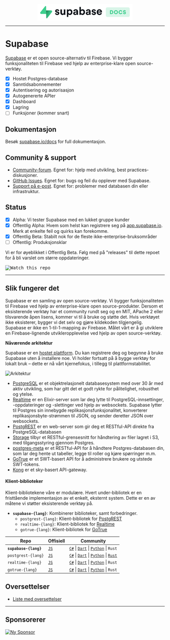 <p align="center">
<img width="300" src="https://raw.githubusercontent.com/supabase/supabase/master/web/static/supabase-light-with-background.svg"/>
</p>

---

# Supabase

[Supabase](https://supabase.io) er et open source-alternativ til Firebase. Vi bygger funksjonaliteten til Firebase ved hjelp av enterprise-klare open source-verktøy.

- [x] Hostet Postgres-database
- [x] Sanntidsabonnementer
- [x] Autentisering og autorisasjon
- [x] Autogenererte APIer
- [x] Dashboard
- [x] Lagring
- [ ] Funksjoner (kommer snart)

## Dokumentasjon

Besøk [supabase.io/docs](https://supabase.io/docs) for full dokumentasjon.

## Community & support

- [Community-forum](https://github.com/supabase/supabase/discussions). Egnet for: hjelp med utvikling, best practices-diskusjoner.
- [GitHub Issues](https://github.com/supabase/supabase/issues). Egnet for: bugs og feil du opplever med Supabase.
- [Support på e-post](https://supabase.io/docs/support#business-support). Egnet for: problemer med databasen din eller infrastruktur.

## Status

- [x] Alpha: Vi tester Supabase med en lukket gruppe kunder
- [x] Offentlig Alpha: Hvem som helst kan registrere seg på [app.supabase.io](https://app.supabase.io). Merk at enkelte feil og quirks kan forekomme.
- [x] Offentlig Beta: Stabilt nok for de fleste ikke-enterprise-bruksområder
- [ ] Offentlig: Produksjonsklar

Vi er for øyeblikket i Offentlig Beta. Følg med på "releases" til dette repoet for å bli varslet om større oppdateringer.

<kbd><img src="https://gitcdn.link/repo/supabase/supabase/master/web/static/watch-repo.gif" alt="Watch this repo"/></kbd>

---

## Slik fungerer det

Supabase er en samling av open source-verktøy. Vi bygger funksjonaliteten til Firebase ved hjelp av enterprise-klare open source-produkter. Dersom et eksisterende verktøy har et community rundt seg og en MIT, APache 2 eller tilsvarende åpen lisens, kommer vi til å bruke og støtte det. Hvis verktøyet ikke eksisterer, bygger vi det selv og gjøre kildekoden tilgjengelig. Supabase er ikke en 1-til-1-mapping av Firebase. Målet vårt er å gi utviklere en Firebase-lignende utvikleropplevelse ved hjelp av open source-verktøy.

**Nåværende arkitektur**

Supabase er en [hostet plattform](https://app.supabase.io). Du kan registrere deg og begynne å bruke Supabase uten å installere noe. Vi holder fortsatt på å bygge verktøy for lokalt bruk – dette er nå vårt kjernefokus, i tillegg til plattformstabilitet.

![Arkitektur](https://supabase.io/assets/images/supabase-architecture-9050a7317e9ec7efb7807f5194122e48.png)

- [PostgreSQL](https://www.postgresql.org/) er et objektrelasjonelt databasesystem med over 30 år med aktiv utvikling, som har gitt det et godt rykte for pålitelighet, robusthet og ytelse.
- [Realtime](https://github.com/supabase/realtime) er en Elixir-server som lar deg lytte til PostgreSQL-innsettinger, -oppdateringer og -slettinger ved hjelp av websockets. Supabase lytter til Postgres sin innebygde replikasjonsfunksjonalitet, konverterer replikasjonsbyte-strømmen til JSON, og sender deretter JSON over websockets.
- [PostgREST](http://postgrest.org/) er en web-server som gir deg et RESTful-API direkte fra PostgreSQL-databasen
- [Storage](https://github.com/supabase/storage-api) tilbyr et RESTful-grensesnitt for håndtering av filer lagret i S3, med tilgangsstyring gjennom Postgres.
- [postgres-meta](https://github.com/supabase/postgres-meta) er et RESTful-API for å håndtere Postgres-databasen din, som lar deg hente ut tabeller, legge til roller og kjøre spørringer m.m.
- [GoTrue](https://github.com/netlify/gotrue) er et SWT-basert API for å administrere brukere og utstede SWT-tokens.
- [Kong](https://github.com/Kong/kong) er et sky-basert API-gateway.

#### Klient-biblioteker

Klient-bibliotekene våre er modulære. Hvert under-bibliotek er en fristtående implementasjon av et enkelt, eksternt system. Dette er en av måtene vi støtter eksisterende verktøy på.

- **`supabase-{lang}`**: Kombinerer biblioteker, samt forbedringer.
  - `postgrest-{lang}`: Klient-bibliotek for [PostgREST](https://github.com/postgrest/postgrest)
  - `realtime-{lang}`: Klient-bibliotek for [Realtime](https://github.com/supabase/realtime)
  - `gotrue-{lang}`: Klient-bibliotek for [GoTrue](https://github.com/netlify/gotrue)

| Repo                  | Offisiell                                        | Community                                                                                                                                                                                                                  |
| --------------------- | ------------------------------------------------ | -------------------------------------------------------------------------------------------------------------------------------------------------------------------------------------------------------------------------- |
| **`supabase-{lang}`** | [`JS`](https://github.com/supabase/supabase-js)  | [`C#`](https://github.com/supabase/supabase-csharp) \| [`Dart`](https://github.com/supabase/supabase-dart) \| [`Python`](https://github.com/supabase/supabase-py) \| `Rust`                                                |
| `postgrest-{lang}`    | [`JS`](https://github.com/supabase/postgrest-js) | [`C#`](https://github.com/supabase/postgrest-csharp) \| [`Dart`](https://github.com/supabase/postgrest-dart) \| [`Python`](https://github.com/supabase/postgrest-py) \| [`Rust`](https://github.com/supabase/postgrest-rs) |
| `realtime-{lang}`     | [`JS`](https://github.com/supabase/realtime-js)  | [`C#`](https://github.com/supabase/realtime-csharp) \| [`Dart`](https://github.com/supabase/realtime-dart) \| [`Python`](https://github.com/supabase/realtime-py) \| `Rust`                                                |
| `gotrue-{lang}`       | [`JS`](https://github.com/supabase/gotrue-js)    | [`C#`](https://github.com/supabase/gotrue-csharp) \| [`Dart`](https://github.com/supabase/gotrue-dart) \| [`Python`](https://github.com/supabase/gotrue-py) \| `Rust`                                                      |

## Oversettelser

- [Liste med oversettelser](/i18n/languages.md)

---

## Sponsorerer

[![Ny Sponsor](https://user-images.githubusercontent.com/10214025/90518111-e74bbb00-e198-11ea-8f88-c9e3c1aa4b5b.png)](https://github.com/sponsors/supabase)
